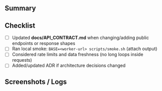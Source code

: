 ## Summary
<!-- What changed and why? -->

## Checklist
- [ ] Updated **docs/API_CONTRACT.md** when changing/adding public endpoints or response shapes
- [ ] Ran local smoke: `BASE=<worker-url> scripts/smoke.sh` (attach output)
- [ ] Considered rate limits and data freshness (no long loops inside requests)
- [ ] Added/updated ADR if architecture decisions changed

## Screenshots / Logs
<!-- Optional -->
